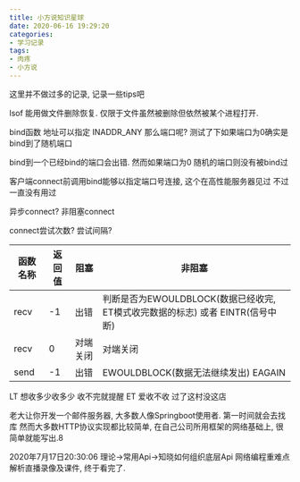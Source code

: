 ```yaml
---
title: 小方说知识星球
date: 2020-06-16 19:29:20
categories: 
- 学习记录
tags:
- 肉疼
- 小方说
---
```


这里并不做过多的记录, 记录一些tips吧

lsof 能用做文件删除恢复. 仅限于文件虽然被删除但依然被某个进程打开.


bind函数
地址可以指定 INADDR_ANY
那么端口呢?  测试了下如果端口为0确实是 bind到了随机端口

bind到一个已经bind的端口会出错. 然而如果端口为0 随机的端口则没有被bind过

客户端connect前调用bind能够以指定端口号连接, 这个在高性能服务器见过 不过一直没有用过

异步connect? 非阻塞connect

connect尝试次数? 尝试间隔? 

| 函数名称 | 返回值 | 阻塞     | 非阻塞                                                                         |
| -------- | ------ | -------- | ------------------------------------------------------------------------------ |
| recv     | -1     | 出错     | 判断是否为EWOULDBLOCK(数据已经收完, ET模式收完数据的标志) 或者 EINTR(信号中断) |
| recv     | 0      | 对端关闭 | 对端关闭                                                                       |
| send     | -1     | 出错     | EWOULDBLOCK(数据无法继续发出) EAGAIN                                           |

LT 想收多少收多少 收不完就提醒
ET 爱收不收 过了这村没这店


老大让你开发一个邮件服务器, 大多数人像Springboot使用者. 第一时间就会去找库
然而大多数HTTP协议实现都比较简单, 在自己公司所用框架的网络基础上, 很简单就能写出.8

2020年7月17日20:30:06
理论->常用Api->知晓如何组织底层Api
网络编程重难点解析直播录像及课件, 终于看完了.